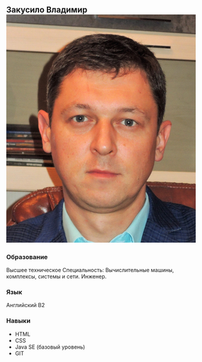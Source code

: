 ## Закусило Владимир   ![myphoto](/img/myPhoto.jpg)

### Образование

Высшее техническое
Специальность: Вычислительные машины, комплексы, системы и сети. Инженер.

### Язык

Английский B2

### Навыки

* HTML
* CSS
* Java SE (базовый уровень)
* GIT
